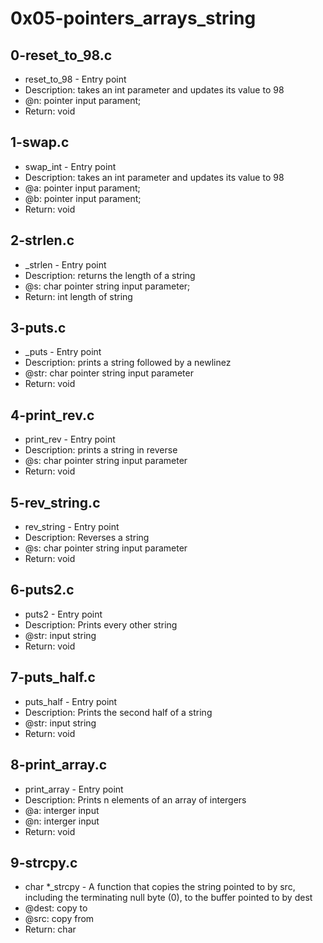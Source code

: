 # 0x05-pointers_arrays_string
## 0-reset_to_98.c
* reset_to_98 - Entry point
* Description: takes an int parameter and updates its value to 98
* @n: pointer input parament;
* Return: void
## 1-swap.c
* swap_int - Entry point
* Description: takes an int parameter and updates its value to 98
* @a: pointer input parament;
* @b: pointer input parament;
* Return: void
## 2-strlen.c
* _strlen - Entry point
* Description: returns the length of a string
* @s: char pointer string input parameter;
* Return: int length of string
## 3-puts.c
* _puts - Entry point
* Description: prints a string followed by a newlinez
* @str: char pointer string input parameter
* Return: void
## 4-print_rev.c
* print_rev - Entry point
* Description: prints a string in reverse
* @s: char pointer string input parameter
* Return: void
## 5-rev_string.c
* rev_string - Entry point
* Description: Reverses a string
* @s: char pointer string input parameter
* Return: void
## 6-puts2.c
* puts2 - Entry point
* Description: Prints every other string
* @str: input string
* Return: void
## 7-puts_half.c
* puts_half - Entry point
* Description: Prints the second half of a string
* @str: input string
* Return: void
## 8-print_array.c
* print_array - Entry point
* Description: Prints n elements of an array of intergers
* @a: interger input
* @n: interger input
* Return: void
## 9-strcpy.c
* char *_strcpy - A function that copies the string pointed to by src, including the terminating null byte (0), to the buffer pointed to by dest
* @dest: copy to
* @src: copy from
* Return: char
